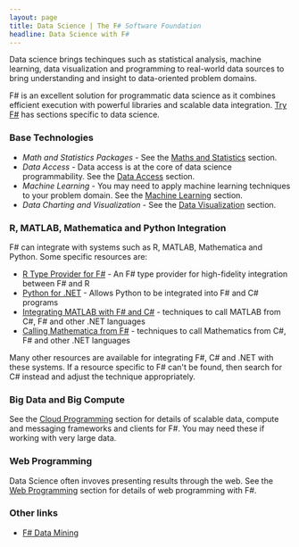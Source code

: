 ```yaml
---
layout: page
title: Data Science | The F# Software Foundation
headline: Data Science with F#
---
```


Data science brings techinques such as statistical analysis, machine learning, data visualization and programming to 
real-world data sources to bring understanding and insight to data-oriented problem domains.

F# is an excellent solution for programmatic data science as it combines efficient execution
with powerful libraries and scalable data integration. [Try F#](http://tryfsharp.org/learn) has sections specific to data science. 

### Base Technologies

* *Math and Statistics Packages*  - See the [Maths and Statistics](/math) section.
* *Data Access* - Data access is at the core of data science programmability. See the [Data Access](/data-access) section.
* *Machine Learning* - You may need to apply machine learning techniques to your problem domain. See the [Machine Learning](/machine-learning) section.
* *Data Charting and Visualization* - See the [Data Visualization](/data-visualization) section.

### R, MATLAB, Mathematica and Python Integration

F# can integrate with systems such as R, MATLAB, Mathematica and Python. Some specific resources are:

 * [R Type Provider for F#](https://github.com/BlueMountainCapital/FSharpRProvider) - An F# type provider for high-fidelity integration between F# and R
 * [Python for .NET](http://pythonnet.sourceforge.net/readme.html) - Allows Python to be integrated into F# and C# programs
 * [Integrating MATLAB with F# and C#](http://www.mathworks.com/matlabcentral/fileexchange/12987) - techniques to call MATLAB from C#, F# and other .NET languages
 * [Calling Mathematica from F#](http://reference.wolfram.com/mathematica/NETLink/tutorial/CallingMathematicaFromNET.html) - techniques to call Mathematics from C#, F# and other .NET languages
 
Many other resources are available for integrating F#, C# and .NET with these systems. If a resource specific
to F# can't be found, then search for C# instead and adjust the technique appropriately.

### Big Data and Big Compute

See the [Cloud Programming](/cloud) section for details 
of scalable data, compute and messaging frameworks and clients for F#. You may need these if working with very large data.

### Web Programming

Data Science often invoves presenting results through the web. See the [Web Programming](/webstacks) section 
for details of web programming with F#.


### Other links

 * [F# Data Mining](http://fdatamining.blogspot.com/2010/05/why-f-is-language-for-data-mining.html)
